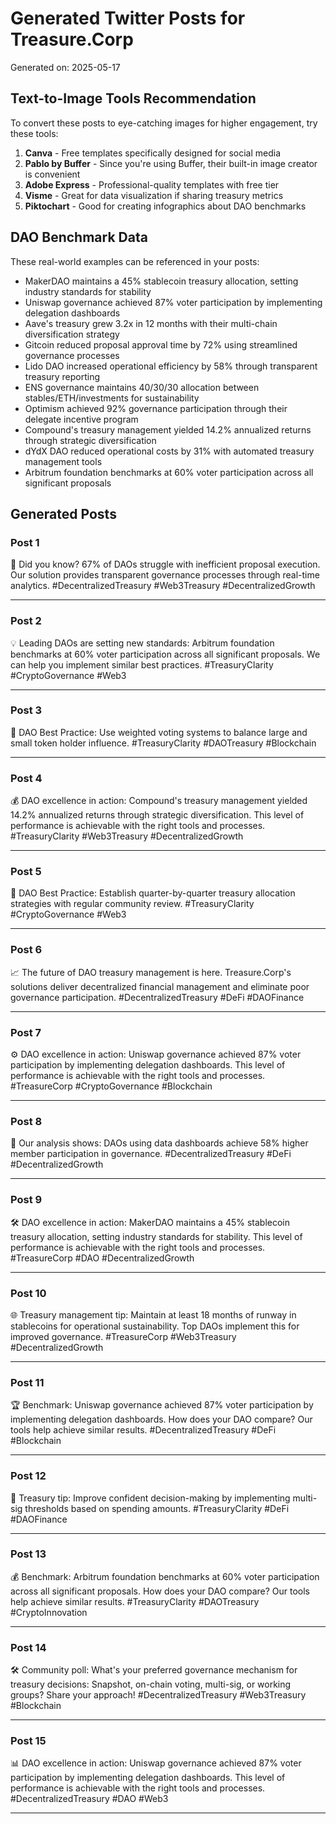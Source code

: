 # Generated Twitter Posts for Treasure.Corp

Generated on: 2025-05-17

## Text-to-Image Tools Recommendation

To convert these posts to eye-catching images for higher engagement, try these tools:

1. **Canva** - Free templates specifically designed for social media
2. **Pablo by Buffer** - Since you're using Buffer, their built-in image creator is convenient
3. **Adobe Express** - Professional-quality templates with free tier
4. **Visme** - Great for data visualization if sharing treasury metrics
5. **Piktochart** - Good for creating infographics about DAO benchmarks

## DAO Benchmark Data

These real-world examples can be referenced in your posts:

- MakerDAO maintains a 45% stablecoin treasury allocation, setting industry standards for stability
- Uniswap governance achieved 87% voter participation by implementing delegation dashboards
- Aave's treasury grew 3.2x in 12 months with their multi-chain diversification strategy
- Gitcoin reduced proposal approval time by 72% using streamlined governance processes
- Lido DAO increased operational efficiency by 58% through transparent treasury reporting
- ENS governance maintains 40/30/30 allocation between stables/ETH/investments for sustainability
- Optimism achieved 92% governance participation through their delegate incentive program
- Compound's treasury management yielded 14.2% annualized returns through strategic diversification
- dYdX DAO reduced operational costs by 31% with automated treasury management tools
- Arbitrum foundation benchmarks at 60% voter participation across all significant proposals

## Generated Posts

### Post 1

🚀 Did you know? 67% of DAOs struggle with inefficient proposal execution. Our solution provides transparent governance processes through real-time analytics. #DecentralizedTreasury #Web3Treasury #DecentralizedGrowth

--------------------------------------------------------------------------------

### Post 2

💡 Leading DAOs are setting new standards: Arbitrum foundation benchmarks at 60% voter participation across all significant proposals. We can help you implement similar best practices. #TreasuryClarity #CryptoGovernance #Web3

--------------------------------------------------------------------------------

### Post 3

🧠 DAO Best Practice: Use weighted voting systems to balance large and small token holder influence. #TreasuryClarity #DAOTreasury #Blockchain

--------------------------------------------------------------------------------

### Post 4

💰 DAO excellence in action: Compound's treasury management yielded 14.2% annualized returns through strategic diversification. This level of performance is achievable with the right tools and processes. #TreasuryClarity #Web3Treasury #DecentralizedGrowth

--------------------------------------------------------------------------------

### Post 5

💼 DAO Best Practice: Establish quarter-by-quarter treasury allocation strategies with regular community review. #TreasuryClarity #CryptoGovernance #Web3

--------------------------------------------------------------------------------

### Post 6

📈 The future of DAO treasury management is here. Treasure.Corp's solutions deliver decentralized financial management and eliminate poor governance participation. #DecentralizedTreasury #DeFi #DAOFinance

--------------------------------------------------------------------------------

### Post 7

⚙️ DAO excellence in action: Uniswap governance achieved 87% voter participation by implementing delegation dashboards. This level of performance is achievable with the right tools and processes. #TreasureCorp #CryptoGovernance #Blockchain

--------------------------------------------------------------------------------

### Post 8

🔄 Our analysis shows: DAOs using data dashboards achieve 58% higher member participation in governance. #DecentralizedTreasury #DeFi #DecentralizedGrowth

--------------------------------------------------------------------------------

### Post 9

🛠️ DAO excellence in action: MakerDAO maintains a 45% stablecoin treasury allocation, setting industry standards for stability. This level of performance is achievable with the right tools and processes. #TreasureCorp #DAO #DecentralizedGrowth

--------------------------------------------------------------------------------

### Post 10

🌐 Treasury management tip: Maintain at least 18 months of runway in stablecoins for operational sustainability. Top DAOs implement this for improved governance. #TreasureCorp #Web3Treasury #DecentralizedGrowth

--------------------------------------------------------------------------------

### Post 11

🏆 Benchmark: Uniswap governance achieved 87% voter participation by implementing delegation dashboards. How does your DAO compare? Our tools help achieve similar results. #DecentralizedTreasury #DeFi #Blockchain

--------------------------------------------------------------------------------

### Post 12

📝 Treasury tip: Improve confident decision-making by implementing multi-sig thresholds based on spending amounts. #TreasuryClarity #DeFi #DAOFinance

--------------------------------------------------------------------------------

### Post 13

💰 Benchmark: Arbitrum foundation benchmarks at 60% voter participation across all significant proposals. How does your DAO compare? Our tools help achieve similar results. #TreasuryClarity #DAOTreasury #CryptoInnovation

--------------------------------------------------------------------------------

### Post 14

🛠️ Community poll: What's your preferred governance mechanism for treasury decisions: Snapshot, on-chain voting, multi-sig, or working groups? Share your approach! #DecentralizedTreasury #Web3Treasury #Blockchain

--------------------------------------------------------------------------------

### Post 15

📊 DAO excellence in action: Uniswap governance achieved 87% voter participation by implementing delegation dashboards. This level of performance is achievable with the right tools and processes. #DecentralizedTreasury #DAO #Web3

--------------------------------------------------------------------------------

